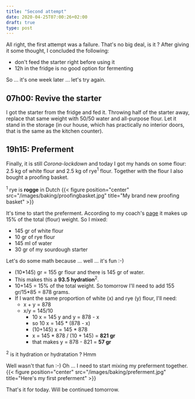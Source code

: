 ```yaml
---
title: "Second attempt"
date: 2020-04-25T07:00:26+02:00
draft: true
type: post
---
```


All right, the first attempt was a failure. That's no big deal, is it ? After giving it some thought, I concluded the following:

* don't feed the starter right before using it
* 12h in the fridge is no good option for fermenting

So ... it's one week later ... let's try again.

## 07h00: Revive the starter

I got the starter from the fridge and fed it. Throwing half of the starter away, replace that same weight with 50/50 water and all-purpose flour. Let it stand in the storage (in our house, which has practically no interior doors, that is the same as the kitchen counter).


## 19h15: Preferment

Finally, it is still *Corona-lockdown* and today I got my hands on some flour: 2.5 kg of white flour and 2.5 kg of rye<sup>1</sup> flour. Together with the flour I also bought a proofing basket.

<sup>1</sup> rye is **rogge** in Dutch
{{< figure position="center" src="/images/baking/proofingbasket.jpg" title="My brand new proofing basket" >}}

It's time to start the preferment. According to my coach's [page](https://redzuurdesem.be/baking-your-daily-bread/) it makes up 15% of the total (flour) weight. So I mixed:

* 145 gr of white flour
* 10 gr of rye flour
* 145 ml of water
* 30 gr of my sourdough starter

Let's do some math because ... well ... it's fun :-)

* (10*145) gr = 155 gr flour and there is 145 gr of water. 
* This makes this a **93.5 hydration**<sup>2</sup>. 
* 10+145 = 15% of the total weight. So tomorrow I'll need to add 155 gr/15*85 = 878 grams.
* If I want the same proportion of white (x) and rye (y) flour, I'll need:
  * x + y = 878
  * x/y = 145/10
    * 10 x = 145 y and y = 878 - x
    * so 10 x = 145 * (878 - x)
    * (10+145) x = 145 * 878
    * x = 145 * 878 / (10 + 145) = **821 gr**
    * that makes y = 878 - 821 = **57 gr**

<sup>2</sup> is it hydration or hydratation ? Hmm 

Well wasn't that fun :-) Oh ... I need to start mixing my preferment together.
{{< figure position="center" src="/images/baking/preferment.jpg" title="Here's my first preferment" >}}

That's it for today. Will be continued tomorrow.